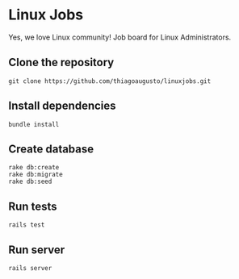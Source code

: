 # Linux Jobs

Yes, we love Linux community!
Job board for Linux Administrators.

## Clone the repository
```
git clone https://github.com/thiagoaugusto/linuxjobs.git
```

## Install dependencies
```
bundle install
```

## Create database
```
rake db:create
rake db:migrate
rake db:seed
```

## Run tests
```
rails test
```

## Run server
```
rails server
```
